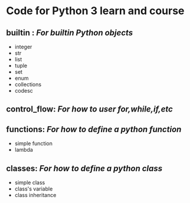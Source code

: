 # Code for Python 3 learn and course

## builtin : *For builtin Python objects*
- integer
- str
- list
- tuple
- set
- enum
- collections
- codesc

## control_flow: *For how to user for,while,if,etc*

## functions: *For how to define a python function*
- simple function
- lambda

## classes: *For how to define a python class*
- simple class
- class's variable
- class inheritance





